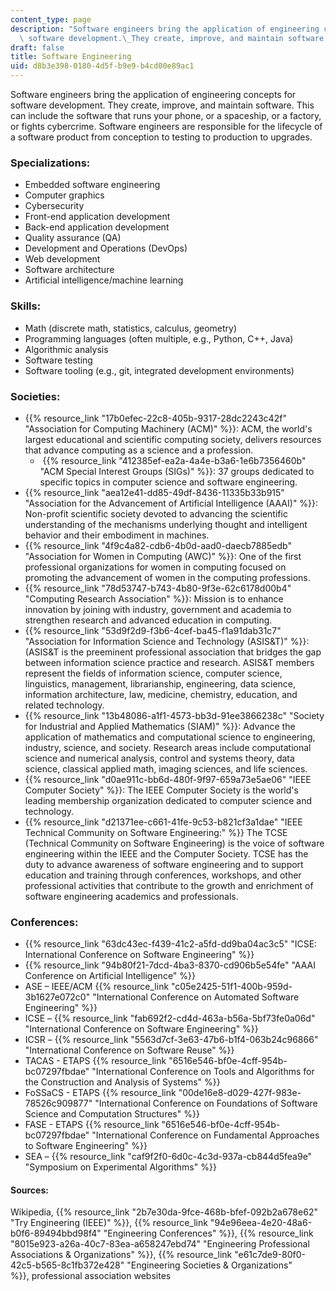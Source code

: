 ```yaml
---
content_type: page
description: "Software engineers bring the application of engineering concepts for\
  \ software development.\_They create, improve, and maintain software."
draft: false
title: Software Engineering
uid: d8b3e398-0180-4d5f-b9e9-b4cd00e89ac1
---
```

Software engineers bring the application of engineering concepts for software development. They create, improve, and maintain software. This can include the software that runs your phone, or a spaceship, or a factory, or fights cybercrime. Software engineers are responsible for the lifecycle of a software product from conception to testing to production to upgrades.

### **Specializations:**

- Embedded software engineering
- Computer graphics
- Cybersecurity
- Front-end application development
- Back-end application development
- Quality assurance (QA)
- Development and Operations (DevOps)
- Web development
- Software architecture
- Artificial intelligence/machine learning

### **Skills:**

- Math (discrete math, statistics, calculus, geometry)
- Programming languages (often multiple, e.g., Python, C++, Java)
- Algorithmic analysis
- Software testing
- Software tooling (e.g., git, integrated development environments)

### **Societies:**

- {{% resource_link "17b0efec-22c8-405b-9317-28dc2243c42f" "Association for Computing Machinery (ACM)" %}}: ACM, the world's largest educational and scientific computing society, delivers resources that advance computing as a science and a profession.
    -  {{% resource_link "412385ef-ea2a-4a4e-b3a6-1e6b7356460b" "ACM Special Interest Groups (SIGs)" %}}: 37 groups dedicated to specific topics in computer science and software engineering.
- {{% resource_link "aea12e41-dd85-49df-8436-11335b33b915" "Association for the Advancement of Artificial Intelligence (AAAI)" %}}: Non-profit scientific society devoted to advancing the scientific understanding of the mechanisms underlying thought and intelligent behavior and their embodiment in machines.
- {{% resource_link "4f9c4a82-cdb6-4b0d-aad0-daecb7885edb" "Association for Women in Computing (AWC)" %}}: One of the first professional organizations for women in computing focused on promoting the advancement of women in the computing professions.
- {{% resource_link "78d53747-b743-4b80-9f3e-62c6178d00b4" "Computing Research Association" %}}: Mission is to enhance innovation by joining with industry, government and academia to strengthen research and advanced education in computing.
- {{% resource_link "53d9f2d9-f3b6-4cef-ba45-f1a91dab31c7" "Association for Information Science and Technology (ASIS&T)" %}}: (ASIS&T is the preeminent professional association that bridges the gap between information science practice and research. ASIS&T members represent the fields of information science, computer science, linguistics, management, librarianship, engineering, data science, information architecture, law, medicine, chemistry, education, and related technology.
- {{% resource_link "13b48086-a1f1-4573-bb3d-91ee3866238c" "Society for Industrial and Applied Mathematics (SIAM)" %}}: Advance the application of mathematics and computational science to engineering, industry, science, and society. Research areas include computational science and numerical analysis, control and systems theory, data science, classical applied math, imaging sciences, and life sciences.
- {{% resource_link "d0ae911c-bb6d-480f-9f97-659a73e5ae06" "IEEE Computer Society" %}}: The IEEE Computer Society is the world's leading membership organization dedicated to computer science and technology.
- {{% resource_link "d21371ee-c661-41fe-9c53-b821cf3a1dae" "IEEE Technical Community on Software Engineering:" %}} The TCSE (Technical Community on Software Engineering) is the voice of software engineering within the IEEE and the Computer Society. TCSE has the duty to advance awareness of software engineering and to support education and training through conferences, workshops, and other professional activities that contribute to the growth and enrichment of software engineering academics and professionals.

### **Conferences:**

- {{% resource_link "63dc43ec-f439-41c2-a5fd-dd9ba04ac3c5" "ICSE: International Conference on Software Engineering" %}}
- {{% resource_link "94b80f21-7dcd-4ba3-8370-cd906b5e54fe" "AAAI Conference on Artificial Intelligence" %}}
- ASE – IEEE/ACM {{% resource_link "c05e2425-51f1-400b-959d-3b1627e072c0" "International Conference on Automated Software Engineering" %}}
- ICSE – {{% resource_link "fab692f2-cd4d-463a-b56a-5bf73fe0a06d" "International Conference on Software Engineering" %}}
- ICSR – {{% resource_link "5563d7cf-3e63-47b6-b1f4-063b24c96866" "International Conference on Software Reuse" %}}
- TACAS - ETAPS {{% resource_link "6516e546-bf0e-4cff-954b-bc07297fbdae" "International Conference on Tools and Algorithms for the Construction and Analysis of Systems" %}}
- FoSSaCS - ETAPS {{% resource_link "00de16e8-d029-427f-983e-78526c909877" "International Conference on Foundations of Software Science and Computation Structures" %}}
- FASE - ETAPS {{% resource_link "6516e546-bf0e-4cff-954b-bc07297fbdae" "International Conference on Fundamental Approaches to Software Engineering" %}}
- SEA – {{% resource_link "caf9f2f0-6d0c-4c3d-937a-cb844d5fea9e" "Symposium on Experimental Algorithms" %}}

#### **Sources:**

Wikipedia, {{% resource_link "2b7e30da-9fce-468b-bfef-092b2a678e62" "Try Engineering (IEEE)" %}}, {{% resource_link "94e96eea-4e20-48a6-b0f6-89494bbd98f4" "Engineering Conferences" %}}, {{% resource_link "8015e923-a26a-40c7-83ea-a658247ebd74" "Engineering Professional Associations & Organizations" %}}, {{% resource_link "e61c7de9-80f0-42c5-b565-8c1fb372e428" "Engineering Societies & Organizations" %}}, professional association websites